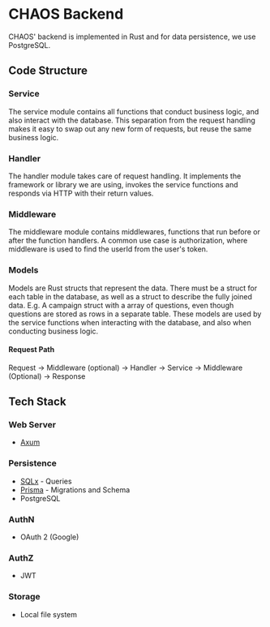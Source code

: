 # CHAOS Backend

CHAOS' backend is implemented in Rust and for data persistence, we use PostgreSQL.

## Code Structure
### Service
The service module contains all functions that conduct business logic, and also interact with the database. This
separation from the request handling makes it easy to swap out any new form of requests, but reuse the same business
logic.

### Handler
The handler module takes care of request handling. It implements the framework or library we are using, invokes the
service functions and responds via HTTP  with their return values.

### Middleware
The middleware module contains middlewares, functions that run before or after the function handlers. A common use case
is authorization, where middleware is used to find the userId from the user's token.

### Models
Models are Rust structs that represent the data. There must be a struct for each table in the database, as well as a
struct to describe the fully joined data. E.g. A campaign struct with a array of questions, even though questions are
stored as rows in a separate table. These models are used by the service functions when interacting with the database,
and also when conducting business logic.

#### Request Path
Request -> Middleware (optional) -> Handler -> Service -> Middleware (Optional) -> Response


## Tech Stack
### Web Server
- [Axum](https://github.com/tokio-rs/axum)

### Persistence
- [SQLx](https://github.com/launchbadge/sqlx) - Queries
- [Prisma](https://www.prisma.io/) - Migrations and Schema
- PostgreSQL

### AuthN
- OAuth 2 (Google)

### AuthZ
- JWT

### Storage
- Local file system
